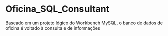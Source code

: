 # Oficina_SQL_Consultant
Baseado em um projeto lógico do Workbench MySQL, o banco de dados de oficina é voltado à consulta e  de informações
